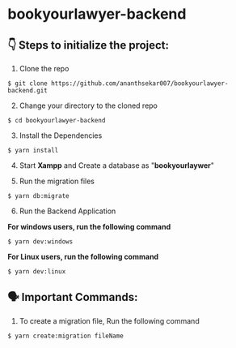 # bookyourlawyer-backend

## :point_down: Steps to initialize the project:

1. Clone the repo

```
$ git clone https://github.com/ananthsekar007/bookyourlawyer-backend.git

```

2. Change your directory to the cloned repo

```
$ cd bookyourlawyer-backend

```
3. Install the Dependencies

```
$ yarn install

```
4. Start <b>Xampp</b> and Create a database as "<b>bookyourlaywer</b>"

5. Run the migration files

```
$ yarn db:migrate

```
6. Run the Backend Application

<b>For windows users, run the following command</b>

```
$ yarn dev:windows

```
<b>For Linux users, run the following command</b>

```
$ yarn dev:linux

```
## :speaking_head: Important Commands:

1. To create a migration file, Run the following command

```
$ yarn create:migration fileName

```